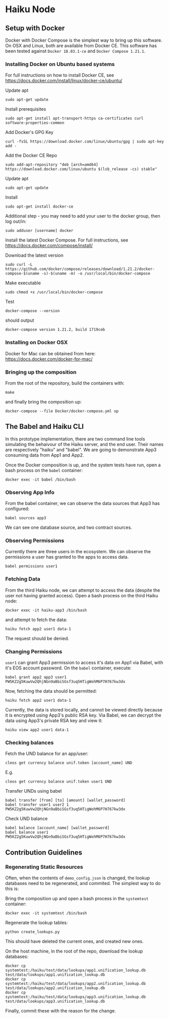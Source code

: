 Haiku Node
==========

Setup with Docker
-----------------

Docker with Docker Compose is the simplest way to bring up this
software. On OSX and Linux, both are available from Docker CE. This
software has been tested against `Docker 18.03.1-ce` and
`Docker Compose 1.21.1`.

### Installing Docker on Ubuntu based systems

For full instructions on how to install Docker CE, see
<https://docs.docker.com/install/linux/docker-ce/ubuntu/>

Update apt

    sudo apt-get update

Install prerequisites

    sudo apt-get install apt-transport-https ca-certificates curl software-properties-common

Add Docker's GPG Key

    curl -fsSL https://download.docker.com/linux/ubuntu/gpg | sudo apt-key add -

Add the Docker CE Repo

    sudo add-apt-repository "deb [arch=amd64] https://download.docker.com/linux/ubuntu $(lsb_release -cs) stable"

Update apt

    sudo apt-get update

Install

    sudo apt-get install docker-ce

Additional step - you may need to add your user to the docker group,
then log out/in:

    sudo adduser [username] docker

Install the latest Docker Compose. For full instructions, see
<https://docs.docker.com/compose/install/>

Download the latest version

    sudo curl -L https://github.com/docker/compose/releases/download/1.21.2/docker-compose-$(uname -s)-$(uname -m) -o /usr/local/bin/docker-compose

Make executable

    sudo chmod +x /usr/local/bin/docker-compose

Test

    docker-compose --version

should output

    docker-compose version 1.21.2, build 1719ceb

### Installing on Docker OSX

Docker for Mac can be obtained from here:
<https://docs.docker.com/docker-for-mac/>

### Bringing up the composition

From the root of the repository, build the containers with:

    make

and finally bring the composition up:

    docker-compose --file Docker/docker-compose.yml up

The Babel and Haiku CLI
-----------------------

In this prototype implementation, there are two command line tools
simulating the behaivour of the Haiku server, and the end user. Their
names are respectively "haiku" and "babel". We are going to demonstrate
App3 consuming data from App1 and App2.

Once the Docker composition is up, and the system tests have run, open a
bash process on the `babel` container:

    docker exec -it babel /bin/bash

### Observing App Info

From the babel container, we can observe the data sources that App3 has
configured:

    babel sources app3

We can see one database source, and two contract sources.

### Observing Permissions

Currently there are three users in the ecosystem. We can observe the
permissions a user has granted to the apps to access data.

    babel permissions user1

### Fetching Data

From the third Haiku node, we can attempt to access the data (despite
the user not having granted access). Open a bash process on the third
Haiku node:

    docker exec -it haiku-app3 /bin/bash

and attempt to fetch the data:

    haiku fetch app2 user1 data-1

The request should be denied.

### Changing Permissions

`user1` can grant App3 permission to access it's data on App1 via Babel,
with it's EOS account password. On the `babel` container, execute:

    babel grant app2 app3 user1 PW5KZ2g5KuwVw2QhjNGn9aBbiSGsf3uq5HTigWohM6P7H767kw3dx

Now, fetching the data should be permitted:

    haiku fetch app2 user1 data-1

Currently, the data is stored locally, and cannot be viewed directly
because it is encrypted using App3's public RSA key. Via Babel, we can
decrypt the data using App3's private RSA key and view it:

    haiku view app2 user1 data-1

### Checking balances

Fetch the UND balance for an app/user:

    cleos get currency balance unif.token [account_name] UND

E.g.

    cleos get currency balance unif.token user1 UND

Transfer UNDs using babel

    babel transfer [from] [to] [amount] [wallet_password]
    babel transfer user1 user2 1 PW5KZ2g5KuwVw2QhjNGn9aBbiSGsf3uq5HTigWohM6P7H767kw3dx

Check UND balance

    babel balance [account_name] [wallet_password]
    babel balance user1 PW5KZ2g5KuwVw2QhjNGn9aBbiSGsf3uq5HTigWohM6P7H767kw3dx

Contribution Guidelines
-----------------------

### Regenerating Static Resources

Often, when the contents of `demo_config.json` is changed, the lookup
databases need to be regenerated, and commited. The simplest way to do
this is:

Bring the composition up and open a bash process in the `systemtest`
container:

    docker exec -it systemtest /bin/bash

Regenerate the lookup tables:

    python create_lookups.py

This should have deleted the current ones, and created new ones.

On the host machine, in the root of the repo, download the lookup
databases:

    docker cp systemtest:/haiku/test/data/lookups/app1.unification_lookup.db test/data/lookups/app1.unification_lookup.db
    docker cp systemtest:/haiku/test/data/lookups/app2.unification_lookup.db test/data/lookups/app2.unification_lookup.db
    docker cp systemtest:/haiku/test/data/lookups/app3.unification_lookup.db test/data/lookups/app3.unification_lookup.db

Finally, commit these with the reason for the change.
